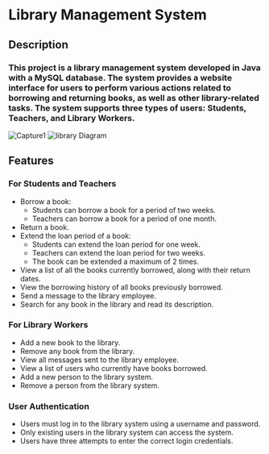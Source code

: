 # Library Management System

## Description
### This project is a library management system developed in Java with a MySQL database. The system provides a website interface for users to perform various actions related to borrowing and returning books, as well as other library-related tasks. The system supports three types of users: Students, Teachers, and Library Workers.

![Capture1](https://github.com/yaelProg/JavaLibrary/assets/156606079/a1d5246c-dccc-4bc9-b7f2-55b18aefa657)
![library Diagram](https://github.com/yaelProg/JavaLibrary/assets/156606079/694e3f99-3b91-45c3-9b76-c7b913808f43)

## Features

### For Students and Teachers
- Borrow a book:
  - Students can borrow a book for a period of two weeks.
  - Teachers can borrow a book for a period of one month.
- Return a book.
- Extend the loan period of a book:
  - Students can extend the loan period for one week.
  - Teachers can extend the loan period for two weeks.
  - The book can be extended a maximum of 2 times.
- View a list of all the books currently borrowed, along with their return dates.
- View the borrowing history of all books previously borrowed.
- Send a message to the library employee.
- Search for any book in the library and read its description.

### For Library Workers
- Add a new book to the library.
- Remove any book from the library.
- View all messages sent to the library employee.
- View a list of users who currently have books borrowed.
- Add a new person to the library system.
- Remove a person from the library system.

### User Authentication
- Users must log in to the library system using a username and password.
- Only existing users in the library system can access the system.
- Users have three attempts to enter the correct login credentials.
